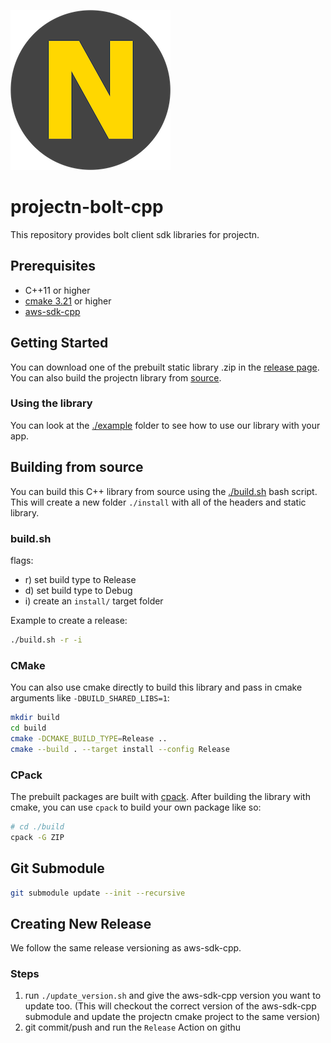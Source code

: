 ![projectn.png](./projectn.png)
# projectn-bolt-cpp

This repository provides bolt client sdk libraries for projectn.

## Prerequisites

- C++11 or higher
- [cmake 3.21](https://cmake.org/) or higher
- [aws-sdk-cpp](https://docs.aws.amazon.com/sdk-for-cpp/v1/developer-guide/getting-started.html)

## Getting Started

You can download one of the prebuilt static library .zip in the [release page](TODO).
You can also build the projectn library from [source](#building-from-source).

### Using the library

You can look at the [./example](./example) folder to see how to use our library with your app.

## Building from source

You can build this C++ library from source using the [./build.sh](./build.sh) bash script.
This will create a new folder `./install` with all of the headers and static library.

### build.sh

flags:

- r) set build type to Release
- d) set build type to Debug
- i) create an `install/` target folder

Example to create a release:

```bash
./build.sh -r -i
```

### CMake

You can also use cmake directly to build this library and pass in cmake arguments like `-DBUILD_SHARED_LIBS=1`:

```bash
mkdir build
cd build
cmake -DCMAKE_BUILD_TYPE=Release ..
cmake --build . --target install --config Release
```

### CPack

The prebuilt packages are built with [cpack](https://cmake.org/cmake/help/latest/module/CPack.html). After building the library with cmake, you can use `cpack` to build your own package like so:

```bash
# cd ./build
cpack -G ZIP
```

## Git Submodule

```bash
git submodule update --init --recursive
```

## Creating New Release

We follow the same release versioning as aws-sdk-cpp.

### Steps

1. run `./update_version.sh` and give the aws-sdk-cpp version you want to update too. (This will checkout the correct version of the aws-sdk-cpp submodule and update the projectn cmake project to the same version)
2. git commit/push and run the `Release` Action on githu
